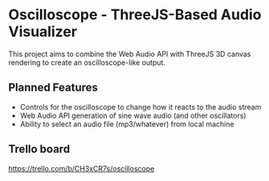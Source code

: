 # Oscilloscope - ThreeJS-Based Audio Visualizer

This project aims to combine the Web Audio API with ThreeJS 3D canvas rendering
to create an oscilloscope-like output.

## Planned Features

  - Controls for the oscilloscope to change how it reacts to the audio stream
  - Web Audio API generation of sine wave audio (and other oscillators)
  - Ability to select an audio file (mp3/whatever) from local machine

## Trello board

https://trello.com/b/CH3xCR7s/oscilloscope
